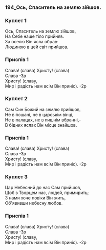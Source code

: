 ### 194_Ось, Спаситель на землю зійшов.
### Куплет 1
Ось, Спаситель на землю зійшов,<br/>На Себе наше тіло прийняв.<br/>За оселю Він ясла обрав:<br/>Людиною в цей світ прийшов.
### Приспів 1
Слава! (слава) Христу! (слава)<br/>Слава -Зр<br/>Христу! (славу, <br/>Мир і радість нам всім Він приніс). -2р
### Куплет 2
Сам Син Божий на землю прийшов,<br/>Не в пошані, не в царськім вінці,<br/>Не в палацах, не в пишнім вбранні,-<br/>В бідних яслах Він місце знайшов.
### Приспів 1
Слава! (слава) Христу! (слава)<br/>Слава -Зр<br/> Христу! (славу,<br/>Мир і радість нам всім Він приніс). -2р
### Куплет 3
Цар Небесний до нас Сам прийшов,<br/>Щоб з Творцем нас, людей, примирить;<br/>З нами хоче повіки Він жить,<br/>Об'явивши небесну любов.
### Приспів 1
Слава! (слава) Христу! (слава)<br/>Слава -Зр <br/>Христу! (славу,<br/>Мир і радість нам всім Він приніс). -2р
